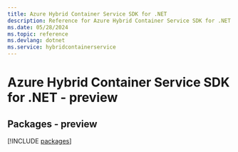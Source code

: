 ```yaml
---
title: Azure Hybrid Container Service SDK for .NET
description: Reference for Azure Hybrid Container Service SDK for .NET
ms.date: 05/28/2024
ms.topic: reference
ms.devlang: dotnet
ms.service: hybridcontainerservice
---
```

# Azure Hybrid Container Service SDK for .NET - preview
## Packages - preview
[!INCLUDE [packages](hybrid-container-service-index.md)]